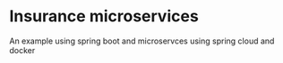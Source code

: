 # Insurance microservices

An example using spring boot and microservces using spring cloud and docker
